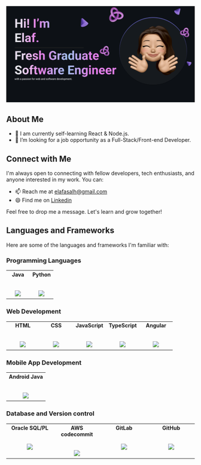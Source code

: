 
<img src="./img/README banner.png">

## About Me
- 🔭 I am currently self-learning React & Node.js.
- 👯 I’m looking for a job opportunity as a Full-Stack/Front-end Developer.

## Connect with Me

I'm always open to connecting with fellow developers, tech enthusiasts, and anyone interested in my work. You can:

- 📫 Reach me at <a href="mailto:elafasalh@gmail.com">elafasalh@gmail.com</a><br>
- 😄 Find me on <a href="https://www.linkedin.com/in/elafaa/">Linkedin</a><br>

Feel free to drop me a message. Let's learn and grow together!

## Languages and Frameworks
Here are some of the languages and frameworks I'm familiar with:

### Programming Languages 
<table>
  <tbody>
    <tr valign="top">
      <td width="50%" align="center">     
        <span><b>Java</b></span><br><br><br>
        <img height="64px" src="https://cdn.svgporn.com/logos/java.svg">
      </td>
      <td width="50%" align="center">
        <span><b>Python</b></span><br><br><br>
        <img height="64px" src="https://cdn.svgporn.com/logos/python.svg">
      </td>
    </tr>
  </tbody>
</table>

      

### Web Development
<table>
  <tbody>
    <tr valign="top">
      <td width="20%" align="center">
        <span><b>HTML</b></span><br><br><br>
        <img height="64px" src="https://cdn.svgporn.com/logos/html-5.svg">
      </td>
      <td width="20%" align="center">
        <span><b>CSS</b></span><br><br><br>
        <img height="64px" src="https://cdn.svgporn.com/logos/css-3.svg">
      </td>
      <td width="20%" align="center">
        <span><b>JavaScript</b></span><br><br><br>
        <img height="64px" src="https://cdn.svgporn.com/logos/javascript.svg">
      </td>
      <td width="20%" align="center">
        <span><b>TypeScript</b></span><br><br><br>
        <img height="64px" src="https://cdn.svgporn.com/logos/typescript.svg">
      </td>
      <td width="20%" align="center">
        <span><b>Angular</b></span><br><br><br>
        <img height="64px" src="https://cdn.svgporn.com/logos/angular.svg">
      </td>
    </tr>
  </tbody>
</table>

### Mobile App Development 
<table>
  <tbody>
    <tr valign="top">
      <td width="100%" align="center">
        <span><b>Android Java</b></span><br><br><br>
        <img height="64px" src="https://cdn.svgporn.com/logos/android.svg">
      </td>
    </tr>
  </tbody>
</table>

### Database and Version control 
<table>
  <tbody>
    <tr valign="top">
      <td width="25%" align="center">
        <span><b>Oracle SQL/PL</b></span><br><br><br>
        <img height="64px" src="https://cdn.svgporn.com/logos/oracle.svg">
      </td>
      <td width="25%" align="center">
        <span><b>AWS codecommit</b></span><br><br><br>
        <img height="64px" src="https://cdn.svgporn.com/logos/aws-codecommit.svg">
      </td>
      <td width="25%" align="center">
        <span><b>GitLab</b></span><br><br><br>
        <img height="64px" src="https://cdn.svgporn.com/logos/gitlab.svg">
      </td>
      <td width="25%" align="center">
        <span><b>GitHub</b></span><br><br><br>
        <img height="64px" src="https://cdn.svgporn.com/logos/github.svg">
      </td>
    </tr>
  </tbody>
</table>


